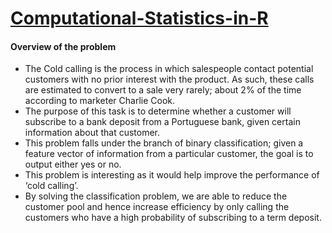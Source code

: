 # [Computational-Statistics-in-R](https://github.com/shubhamsrivastava951/Computational-Statistics-in-R-/blob/main/Bank_Marketing.Rmd)

#### Overview of the problem

* The Cold calling is the process in which salespeople contact potential customers with no prior interest with the product. As such, these calls are estimated to convert to a sale very rarely; about 2% of the time according to marketer Charlie Cook.
* The purpose of this task is to determine whether a customer will subscribe to a bank deposit from a Portuguese bank, given certain information about that customer.
* This problem falls under the branch of binary classification; given a feature vector of information from a particular customer, the goal is to output either yes or no.
* This problem is interesting as it would help improve the performance of ‘cold calling’.
*  By solving the classification problem, we are able to reduce the customer pool and hence increase efficiency by only calling the customers who have a high probability of subscribing to a term deposit.
